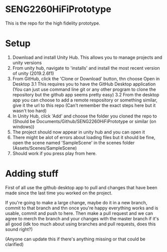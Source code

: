 # SENG2260HiFiPrototype
This is the repo for the high fidelity prototype.

# Setup
1. Download and install Unity Hub. This allows you to manage projects and unity versions
2. From unity hub, navigate to 'installs' and install the most recent version of unity (2019.2.6f1)
3. From GitHub, click the 'Clone or Download' button, thn choose Open in Desktop
  3.1 This requires you to have the GitHub Desktop application (You can just use command line git or any other program to clone the repository but the github app seems pretty easy)
  3.2 From the desktop app you can choose to add a remote respository or something similar, give it the url to this repo (Can't remember the exact steps here but it wasn't too hard)
4. In Unity Hub, click 'Add' and choose the folder you cloned the repo to (Should be Documents/Github/SENG2260HiFiPrototype or similar (on windows))
5. The project should now appear in unity hub and you can open it
6. There might be alot of errors about loading files but it should be fine, open the scene named 'SampleScene' in the scenes folder (Assets/Scenes/SampleScene)
7. Should work if you press play from here.

# Adding stuff

First of all use the github desktop app to pull and changes that have been made since the last time you worked on the project.

If you're going to make a large change, maybe do it in a new branch, commit to that branch and thn once you're happy everything works and is usable, commit and push to here. 
Then make a pull request and we can agree to merch the branch and your changes with the master branch if it's all good
(idk too much about using branches and pull requests, does this sound right?)

(Anyone can update this if there's anything missing or that could be clarified)
